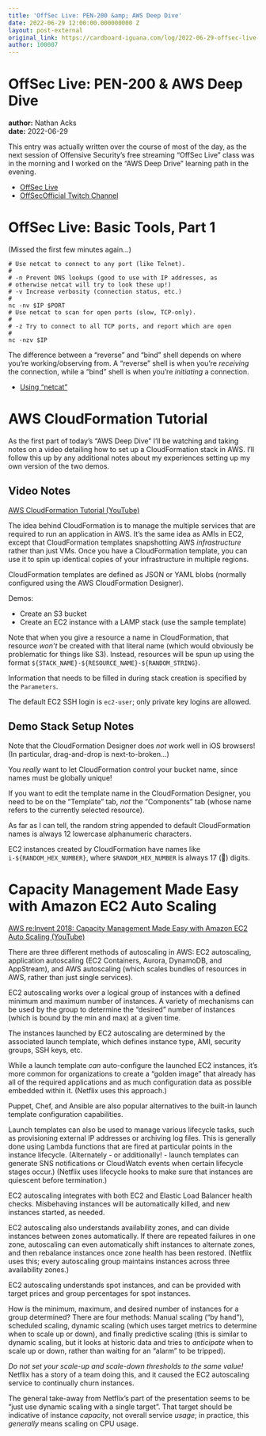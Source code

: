 ```yaml
---
title: 'OffSec Live: PEN-200 &amp; AWS Deep Dive'
date: 2022-06-29 12:00:00.000000000 Z
layout: post-external
original_link: https://cardboard-iguana.com/log/2022-06-29-offsec-live-pen-200-and-aws-deep-dive.html
author: 100007
---
```


# OffSec Live: PEN-200 & AWS Deep Dive

**author:** Nathan Acks  
**date:** 2022-06-29

This entry was actually written over the course of most of the day, as the next session of Offensive Security’s free streaming “OffSec Live” class was in the morning and I worked on the “AWS Deep Drive” learning path in the evening.

- [OffSec Live](https://www.offensive-security.com/offsec/offsec-live/)
- [OffSecOfficial Twitch Channel](https://www.twitch.tv/offsecofficial)

# OffSec Live: Basic Tools, Part 1

(Missed the first few minutes again…)

```
# Use netcat to connect to any port (like Telnet).
#
# -n Prevent DNS lookups (good to use with IP addresses, as
# otherwise netcat will try to look these up!)
# -v Increase verbosity (connection status, etc.)
#
nc -nv $IP $PORT
# Use netcat to scan for open ports (slow, TCP-only).
#
# -z Try to connect to all TCP ports, and report which are open
#
nc -nzv $IP
```

The difference between a “reverse” and “bind” shell depends on where you’re working/observing from. A “reverse” shell is when you’re _receiving_ the connection, while a “bind” shell is when you’re _initiating_ a connection.

- [Using “netcat”](https://cardboard-iguana.com/notes/netcat.html)

# AWS CloudFormation Tutorial

As the first part of today’s “AWS Deep Dive” I’ll be watching and taking notes on a video detailing how to set up a CloudFormation stack in AWS. I’ll follow this up by any additional notes about my experiences setting up my own version of the two demos.

## Video Notes

[AWS CloudFormation Tutorial (YouTube)](https://youtu.be/LDSMIvUuFOE)

The idea behind CloudFormation is to manage the multiple services that are required to run an application in AWS. It’s the same idea as AMIs in EC2, except that CloudFormation templates snapshotting AWS _infrastructure_ rather than just VMs. Once you have a CloudFormation template, you can use it to spin up identical copies of your infrastructure in multiple regions.

CloudFormation templates are defined as JSON or YAML blobs (normally configured using the AWS CloudFormation Designer).

Demos:

- Create an S3 bucket
- Create an EC2 instance with a LAMP stack (use the sample template)

Note that when you give a resource a name in CloudFormation, that resource _won’t_ be created with that literal name (which would obviously be problematic for things like S3). Instead, resources will be spun up using the format `${STACK_NAME}-${RESOURCE_NAME}-${RANDOM_STRING}`.

Information that needs to be filled in during stack creation is specified by the `Parameters`.

The default EC2 SSH login is `ec2-user`; only private key logins are allowed.

## Demo Stack Setup Notes

Note that the CloudFormation Designer does _not_ work well in iOS browsers! (In particular, drag-and-drop is next-to-broken…)

You _really_ want to let CloudFormation control your bucket name, since names must be globally unique!

If you want to edit the template name in the CloudFormation Designer, you need to be on the “Template” tab, _not_ the “Components” tab (whose name refers to the currently selected resource).

As far as I can tell, the random string appended to default CloudFormation names is always 12 lowercase alphanumeric characters.

EC2 instances created by CloudFormation have names like `i-${RANDOM_HEX_NUMBER}`, where `$RANDOM_HEX_NUMBER` is always 17 (👀) digits.

# Capacity Management Made Easy with Amazon EC2 Auto Scaling

[AWS re:Invent 2018: Capacity Management Made Easy with Amazon EC2 Auto Scaling (YouTube)](https://youtu.be/PideBMIcwBQ)

There are three different methods of autoscaling in AWS: EC2 autoscaling, application autoscaling (EC2 Containers, Aurora, DynamoDB, and AppStream), and AWS autoscaling (which scales bundles of resources in AWS, rather than just single services).

EC2 autoscaling works over a logical group of instances with a defined minimum and maximum number of instances. A variety of mechanisms can be used by the group to determine the “desired” number of instances (which is bound by the min and max) at a given time.

The instances launched by EC2 autoscaling are determined by the associated launch template, which defines instance type, AMI, security groups, SSH keys, etc.

While a launch template _can_ auto-configure the launched EC2 instances, it’s more common for organizations to create a “golden image” that already has all of the required applications and as much configuration data as possible embedded within it. (Netflix uses this approach.)

Puppet, Chef, and Ansible are also popular alternatives to the built-in launch template configuration capabilities.

Launch templates can also be used to manage various lifecycle tasks, such as provisioning external IP addresses or archiving log files. This is generally done using Lambda functions that are fired at particular points in the instance lifecycle. (Alternately - or additionally! - launch templates can generate SNS notifications or CloudWatch events when certain lifecycle stages occur.) (Netflix uses lifecycle hooks to make sure that instances are quiescent before termination.)

EC2 autoscaling integrates with both EC2 and Elastic Load Balancer health checks. Misbehaving instances will be automatically killed, and new instances started, as needed.

EC2 autoscaling also understands availability zones, and can divide instances between zones automatically. If there are repeated failures in one zone, autoscaling can even automatically shift instances to alternate zones, and then rebalance instances once zone health has been restored. (Netflix uses this; every autoscaling group maintains instances across three availability zones.)

EC2 autoscaling understands spot instances, and can be provided with target prices and group percentages for spot instances.

How is the minimum, maximum, and desired number of instances for a group determined? There are four methods: Manual scaling (“by hand”), scheduled scaling, dynamic scaling (which uses target metrics to determine when to scale up or down), and finally predictive scaling (this is similar to dynamic scaling, but it looks at historic data and tries to _anticipate_ when to scale up or down, rather than waiting for an “alarm” to be tripped).

_Do not set your scale-up and scale-down thresholds to the same value!_ Netflix has a story of a team doing this, and it caused the EC2 autoscaling service to continually churn instances.

The general take-away from Netflix’s part of the presentation seems to be “just use dynamic scaling with a single target”. That target should be indicative of instance _capacity_, not overall service _usage_; in practice, this _generally_ means scaling on CPU usage.

